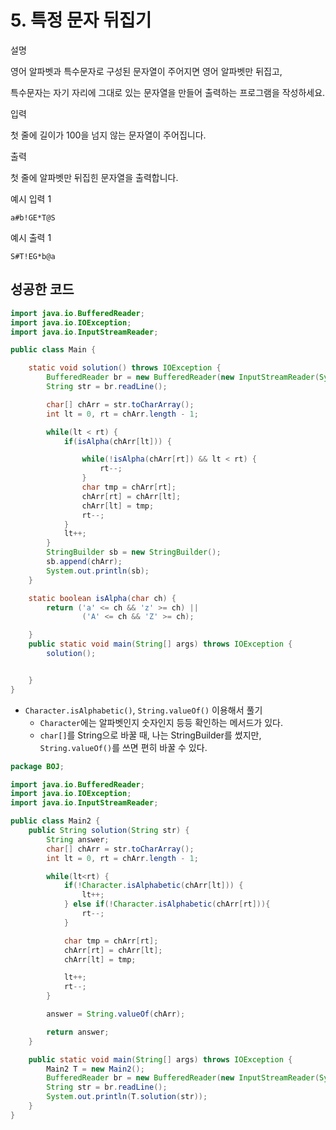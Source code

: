 # 5. 특정 문자 뒤집기

설명

영어 알파벳과 특수문자로 구성된 문자열이 주어지면 영어 알파벳만 뒤집고,

특수문자는 자기 자리에 그대로 있는 문자열을 만들어 출력하는 프로그램을 작성하세요.



입력

첫 줄에 길이가 100을 넘지 않는 문자열이 주어집니다.



출력

첫 줄에 알파벳만 뒤집힌 문자열을 출력합니다.



예시 입력 1 

```
a#b!GE*T@S
```

예시 출력 1

```
S#T!EG*b@a
```



## 성공한 코드

~~~java
import java.io.BufferedReader;
import java.io.IOException;
import java.io.InputStreamReader;

public class Main {

    static void solution() throws IOException {
        BufferedReader br = new BufferedReader(new InputStreamReader(System.in));
        String str = br.readLine();

        char[] chArr = str.toCharArray();
        int lt = 0, rt = chArr.length - 1;

        while(lt < rt) {
            if(isAlpha(chArr[lt])) {

                while(!isAlpha(chArr[rt]) && lt < rt) {
                    rt--;
                }
                char tmp = chArr[rt];
                chArr[rt] = chArr[lt];
                chArr[lt] = tmp;
                rt--;
            }
            lt++;
        }
        StringBuilder sb = new StringBuilder();
        sb.append(chArr);
        System.out.println(sb);
    }

    static boolean isAlpha(char ch) {
        return ('a' <= ch && 'z' >= ch) ||
                ('A' <= ch && 'Z' >= ch);

    }
    public static void main(String[] args) throws IOException {
        solution();


    }
}
~~~



* `Character.isAlphabetic()`, `String.valueOf()` 이용해서 풀기
  * `Character`에는 알파벳인지 숫자인지 등등 확인하는 메서드가 있다.
  * `char[]`를 String으로 바꿀 때, 나는 StringBuilder를 썼지만, `String.valueOf()`를 쓰면 편히 바꿀 수 있다.

~~~java
package BOJ;

import java.io.BufferedReader;
import java.io.IOException;
import java.io.InputStreamReader;

public class Main2 {
    public String solution(String str) {
        String answer;
        char[] chArr = str.toCharArray();
        int lt = 0, rt = chArr.length - 1;

        while(lt<rt) {
            if(!Character.isAlphabetic(chArr[lt])) {
                lt++;
            } else if(!Character.isAlphabetic(chArr[rt])){
                rt--;
            }

            char tmp = chArr[rt];
            chArr[rt] = chArr[lt];
            chArr[lt] = tmp;

            lt++;
            rt--;
        }

        answer = String.valueOf(chArr);

        return answer;
    }

    public static void main(String[] args) throws IOException {
        Main2 T = new Main2();
        BufferedReader br = new BufferedReader(new InputStreamReader(System.in));
        String str = br.readLine();
        System.out.println(T.solution(str));
    }
}
~~~

